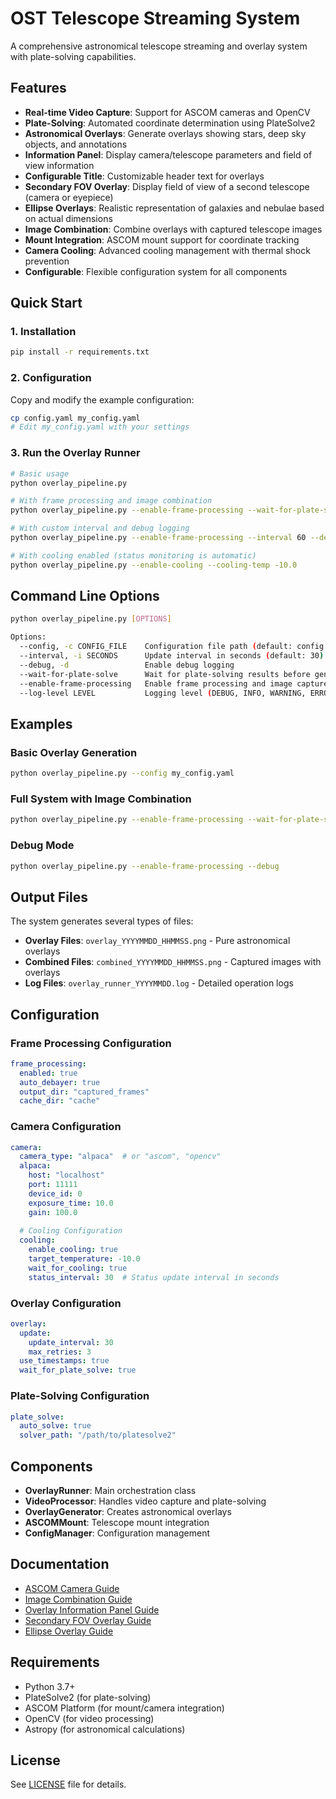 # OST Telescope Streaming System

A comprehensive astronomical telescope streaming and overlay system with plate-solving capabilities.

## Features

- **Real-time Video Capture**: Support for ASCOM cameras and OpenCV
- **Plate-Solving**: Automated coordinate determination using PlateSolve2
- **Astronomical Overlays**: Generate overlays showing stars, deep sky objects, and annotations
- **Information Panel**: Display camera/telescope parameters and field of view information
- **Configurable Title**: Customizable header text for overlays
- **Secondary FOV Overlay**: Display field of view of a second telescope (camera or eyepiece)
- **Ellipse Overlays**: Realistic representation of galaxies and nebulae based on actual dimensions
- **Image Combination**: Combine overlays with captured telescope images
- **Mount Integration**: ASCOM mount support for coordinate tracking
- **Camera Cooling**: Advanced cooling management with thermal shock prevention
- **Configurable**: Flexible configuration system for all components

## Quick Start

### 1. Installation

```bash
pip install -r requirements.txt
```

### 2. Configuration

Copy and modify the example configuration:

```bash
cp config.yaml my_config.yaml
# Edit my_config.yaml with your settings
```

### 3. Run the Overlay Runner

```bash
# Basic usage
python overlay_pipeline.py

# With frame processing and image combination
python overlay_pipeline.py --enable-frame-processing --wait-for-plate-solve

# With custom interval and debug logging
python overlay_pipeline.py --enable-frame-processing --interval 60 --debug

# With cooling enabled (status monitoring is automatic)
python overlay_pipeline.py --enable-cooling --cooling-temp -10.0
```

## Command Line Options

```bash
python overlay_pipeline.py [OPTIONS]

Options:
  --config, -c CONFIG_FILE    Configuration file path (default: config.yaml)
  --interval, -i SECONDS      Update interval in seconds (default: 30)
  --debug, -d                 Enable debug logging
  --wait-for-plate-solve      Wait for plate-solving results before generating overlays
  --enable-frame-processing   Enable frame processing and image capture
  --log-level LEVEL           Logging level (DEBUG, INFO, WARNING, ERROR, CRITICAL)
```

## Examples

### Basic Overlay Generation
```bash
python overlay_pipeline.py --config my_config.yaml
```

### Full System with Image Combination
```bash
python overlay_pipeline.py --enable-frame-processing --wait-for-plate-solve --interval 60
```

### Debug Mode
```bash
python overlay_pipeline.py --enable-frame-processing --debug
```

## Output Files

The system generates several types of files:

- **Overlay Files**: `overlay_YYYYMMDD_HHMMSS.png` - Pure astronomical overlays
- **Combined Files**: `combined_YYYYMMDD_HHMMSS.png` - Captured images with overlays
- **Log Files**: `overlay_runner_YYYYMMDD.log` - Detailed operation logs

## Configuration

### Frame Processing Configuration
```yaml
frame_processing:
  enabled: true
  auto_debayer: true
  output_dir: "captured_frames"
  cache_dir: "cache"
```

### Camera Configuration
```yaml
camera:
  camera_type: "alpaca"  # or "ascom", "opencv"
  alpaca:
    host: "localhost"
    port: 11111
    device_id: 0
    exposure_time: 10.0
    gain: 100.0
  
  # Cooling Configuration
  cooling:
    enable_cooling: true
    target_temperature: -10.0
    wait_for_cooling: true
    status_interval: 30  # Status update interval in seconds
```

### Overlay Configuration
```yaml
overlay:
  update:
    update_interval: 30
    max_retries: 3
  use_timestamps: true
  wait_for_plate_solve: true
```

### Plate-Solving Configuration
```yaml
plate_solve:
  auto_solve: true
  solver_path: "/path/to/platesolve2"
```

## Components

- **OverlayRunner**: Main orchestration class
- **VideoProcessor**: Handles video capture and plate-solving
- **OverlayGenerator**: Creates astronomical overlays
- **ASCOMMount**: Telescope mount integration
- **ConfigManager**: Configuration management

## Documentation

- [ASCOM Camera Guide](docs/ascom_camera_guide.md)
- [Image Combination Guide](docs/image_combination_guide.md)
- [Overlay Information Panel Guide](docs/overlay_info_panel_guide.md)
- [Secondary FOV Overlay Guide](docs/secondary_fov_guide.md)
- [Ellipse Overlay Guide](docs/ellipse_overlay_guide.md)

## Requirements

- Python 3.7+
- PlateSolve2 (for plate-solving)
- ASCOM Platform (for mount/camera integration)
- OpenCV (for video processing)
- Astropy (for astronomical calculations)

## License

See [LICENSE](LICENSE) file for details.
